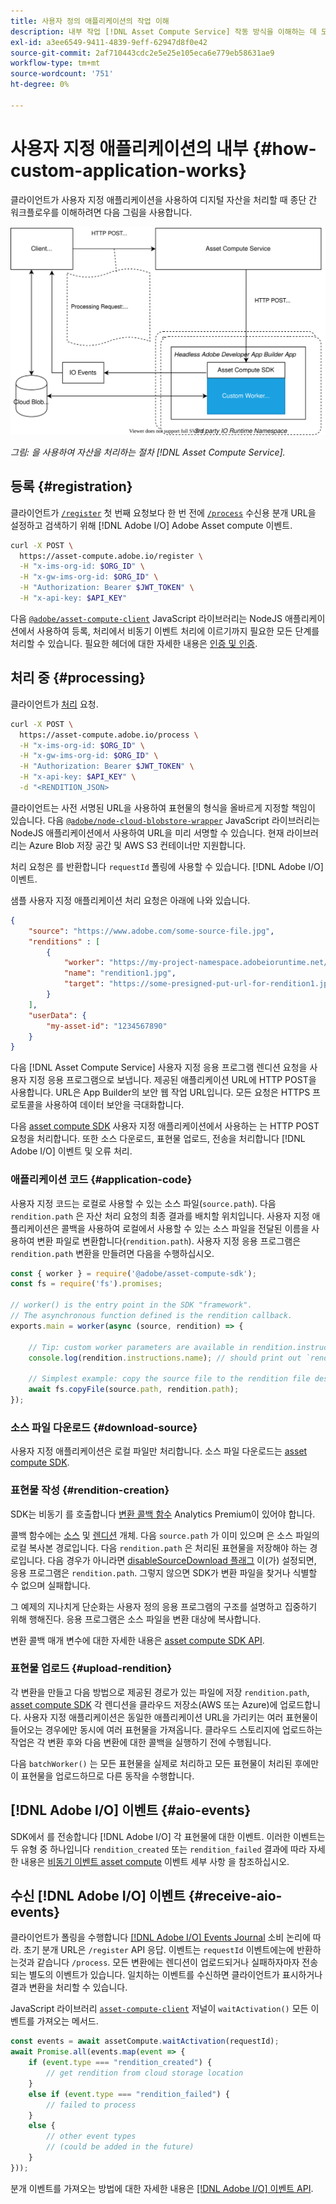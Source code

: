 ```yaml
---
title: 사용자 정의 애플리케이션의 작업 이해
description: 내부 작업 [!DNL Asset Compute Service] 작동 방식을 이해하는 데 도움이 되는 사용자 지정 애플리케이션입니다.
exl-id: a3ee6549-9411-4839-9eff-62947d8f0e42
source-git-commit: 2af710443cdc2e5e25e105eca6e779eb58631ae9
workflow-type: tm+mt
source-wordcount: '751'
ht-degree: 0%

---
```


# 사용자 지정 애플리케이션의 내부 {#how-custom-application-works}

클라이언트가 사용자 지정 애플리케이션을 사용하여 디지털 자산을 처리할 때 종단 간 워크플로우를 이해하려면 다음 그림을 사용합니다.

![사용자 지정 애플리케이션 워크플로우](assets/customworker.svg)

*그림: 을 사용하여 자산을 처리하는 절차 [!DNL Asset Compute Service].*

## 등록 {#registration}

클라이언트가 [`/register`](api.md#register) 첫 번째 요청보다 한 번 전에 [`/process`](api.md#process-request) 수신용 분개 URL을 설정하고 검색하기 위해 [!DNL Adobe I/O] Adobe Asset compute 이벤트.

```sh
curl -X POST \
  https://asset-compute.adobe.io/register \
  -H "x-ims-org-id: $ORG_ID" \
  -H "x-gw-ims-org-id: $ORG_ID" \
  -H "Authorization: Bearer $JWT_TOKEN" \
  -H "x-api-key: $API_KEY"
```

다음 [`@adobe/asset-compute-client`](https://github.com/adobe/asset-compute-client#usage) JavaScript 라이브러리는 NodeJS 애플리케이션에서 사용하여 등록, 처리에서 비동기 이벤트 처리에 이르기까지 필요한 모든 단계를 처리할 수 있습니다. 필요한 헤더에 대한 자세한 내용은 [인증 및 인증](api.md).

## 처리 중 {#processing}

클라이언트가 [처리](api.md#process-request) 요청.

```sh
curl -X POST \
  https://asset-compute.adobe.io/process \
  -H "x-ims-org-id: $ORG_ID" \
  -H "x-gw-ims-org-id: $ORG_ID" \
  -H "Authorization: Bearer $JWT_TOKEN" \
  -H "x-api-key: $API_KEY" \
  -d "<RENDITION_JSON>
```

클라이언트는 사전 서명된 URL을 사용하여 표현물의 형식을 올바르게 지정할 책임이 있습니다. 다음 [`@adobe/node-cloud-blobstore-wrapper`](https://github.com/adobe/node-cloud-blobstore-wrapper#presigned-urls) JavaScript 라이브러리는 NodeJS 애플리케이션에서 사용하여 URL을 미리 서명할 수 있습니다. 현재 라이브러리는 Azure Blob 저장 공간 및 AWS S3 컨테이너만 지원합니다.

처리 요청은 를 반환합니다 `requestId` 폴링에 사용할 수 있습니다. [!DNL Adobe I/O] 이벤트.

샘플 사용자 지정 애플리케이션 처리 요청은 아래에 나와 있습니다.

```json
{
    "source": "https://www.adobe.com/some-source-file.jpg",
    "renditions" : [
        {
            "worker": "https://my-project-namespace.adobeioruntime.net/api/v1/web/my-namespace-version/my-worker",
            "name": "rendition1.jpg",
            "target": "https://some-presigned-put-url-for-rendition1.jpg",
        }
    ],
    "userData": {
        "my-asset-id": "1234567890"
    }
}
```

다음 [!DNL Asset Compute Service] 사용자 지정 응용 프로그램 렌디션 요청을 사용자 지정 응용 프로그램으로 보냅니다. 제공된 애플리케이션 URL에 HTTP POST을 사용합니다. URL은 App Builder의 보안 웹 작업 URL입니다. 모든 요청은 HTTPS 프로토콜을 사용하여 데이터 보안을 극대화합니다.

다음 [asset compute SDK](https://github.com/adobe/asset-compute-sdk#adobe-asset-compute-worker-sdk) 사용자 지정 애플리케이션에서 사용하는 는 HTTP POST 요청을 처리합니다. 또한 소스 다운로드, 표현물 업로드, 전송을 처리합니다 [!DNL Adobe I/O] 이벤트 및 오류 처리.

<!-- TBD: Add the application diagram. -->

### 애플리케이션 코드 {#application-code}

사용자 지정 코드는 로컬로 사용할 수 있는 소스 파일(`source.path`). 다음 `rendition.path` 은 자산 처리 요청의 최종 결과를 배치할 위치입니다. 사용자 지정 애플리케이션은 콜백을 사용하여 로컬에서 사용할 수 있는 소스 파일을 전달된 이름을 사용하여 변환 파일로 변환합니다(`rendition.path`). 사용자 지정 응용 프로그램은 `rendition.path` 변환을 만들려면 다음을 수행하십시오.

```javascript
const { worker } = require('@adobe/asset-compute-sdk');
const fs = require('fs').promises;

// worker() is the entry point in the SDK "framework".
// The asynchronous function defined is the rendition callback.
exports.main = worker(async (source, rendition) => {

    // Tip: custom worker parameters are available in rendition.instructions.
    console.log(rendition.instructions.name); // should print out `rendition.jpg`.

    // Simplest example: copy the source file to the rendition file destination so as to transfer the asset as is without processing.
    await fs.copyFile(source.path, rendition.path);
});
```

### 소스 파일 다운로드 {#download-source}

사용자 지정 애플리케이션은 로컬 파일만 처리합니다. 소스 파일 다운로드는 [asset compute SDK](https://github.com/adobe/asset-compute-sdk#adobe-asset-compute-worker-sdk).

### 표현물 작성 {#rendition-creation}

SDK는 비동기 를 호출합니다 [변환 콜백 함수](https://github.com/adobe/asset-compute-sdk#rendition-callback-for-worker-required) Analytics Premium이 있어야 합니다.

콜백 함수에는 [소스](https://github.com/adobe/asset-compute-sdk#source) 및 [렌디션](https://github.com/adobe/asset-compute-sdk#rendition) 개체. 다음 `source.path` 가 이미 있으며 은 소스 파일의 로컬 복사본 경로입니다. 다음 `rendition.path` 은 처리된 표현물을 저장해야 하는 경로입니다. 다음 경우가 아니라면 [disableSourceDownload 플래그](https://github.com/adobe/asset-compute-sdk#worker-options-optional) 이(가) 설정되면, 응용 프로그램은 `rendition.path`. 그렇지 않으면 SDK가 변환 파일을 찾거나 식별할 수 없으며 실패합니다.

그 예제의 지나치게 단순화는 사용자 정의 응용 프로그램의 구조를 설명하고 집중하기 위해 행해진다. 응용 프로그램은 소스 파일을 변환 대상에 복사합니다.

변환 콜백 매개 변수에 대한 자세한 내용은 [asset compute SDK API](https://github.com/adobe/asset-compute-sdk#api-details).

### 표현물 업로드 {#upload-rendition}

각 변환을 만들고 다음 방법으로 제공된 경로가 있는 파일에 저장 `rendition.path`, [asset compute SDK](https://github.com/adobe/asset-compute-sdk#adobe-asset-compute-worker-sdk) 각 렌디션을 클라우드 저장소(AWS 또는 Azure)에 업로드합니다. 사용자 지정 애플리케이션은 동일한 애플리케이션 URL을 가리키는 여러 표현물이 들어오는 경우에만 동시에 여러 표현물을 가져옵니다. 클라우드 스토리지에 업로드하는 작업은 각 변환 후와 다음 변환에 대한 콜백을 실행하기 전에 수행됩니다.

다음 `batchWorker()` 는 모든 표현물을 실제로 처리하고 모든 표현물이 처리된 후에만 이 표현물을 업로드하므로 다른 동작을 수행합니다.

## [!DNL Adobe I/O] 이벤트 {#aio-events}

SDK에서 를 전송합니다 [!DNL Adobe I/O] 각 표현물에 대한 이벤트. 이러한 이벤트는 두 유형 중 하나입니다 `rendition_created` 또는 `rendition_failed` 결과에 따라 자세한 내용은 [비동기 이벤트 asset compute](api.md#asynchronous-events) 이벤트 세부 사항 을 참조하십시오.

## 수신 [!DNL Adobe I/O] 이벤트 {#receive-aio-events}

클라이언트가 폴링을 수행합니다 [[!DNL Adobe I/O] Events Journal](https://www.adobe.io/apis/experienceplatform/events/ioeventsapi.html#/Journaling) 소비 논리에 따라. 초기 분개 URL은 `/register` API 응답. 이벤트는 `requestId` 이벤트에는에 반환하는것과 같습니다 `/process`. 모든 변환에는 렌디션이 업로드되거나 실패하자마자 전송되는 별도의 이벤트가 있습니다. 일치하는 이벤트를 수신하면 클라이언트가 표시하거나 결과 변환을 처리할 수 있습니다.

JavaScript 라이브러리 [`asset-compute-client`](https://github.com/adobe/asset-compute-client#usage) 저널이 `waitActivation()` 모든 이벤트를 가져오는 메서드.

```javascript
const events = await assetCompute.waitActivation(requestId);
await Promise.all(events.map(event => {
    if (event.type === "rendition_created") {
        // get rendition from cloud storage location
    }
    else if (event.type === "rendition_failed") {
        // failed to process
    }
    else {
        // other event types
        // (could be added in the future)
    }
}));
```

분개 이벤트를 가져오는 방법에 대한 자세한 내용은 [[!DNL Adobe I/O] 이벤트 API](https://www.adobe.io/apis/experienceplatform/events/ioeventsapi.html#!adobedocs/adobeio-events/master/events-api-reference.yaml).

<!-- TBD:
* Illustration of the controls/data flow.
* Basic overview, in text and not code, of how an application works.
-->
